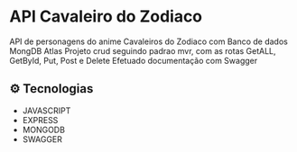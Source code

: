 # API Cavaleiro do Zodiaco

API de personagens do anime Cavaleiros do Zodiaco com Banco de dados MongDB Atlas
Projeto crud seguindo padrao mvr, com as rotas GetALL, GetById, Put, Post e Delete
Efetuado documentação com Swagger

## ⚙ Tecnologias

- JAVASCRIPT
- EXPRESS
- MONGODB
- SWAGGER
